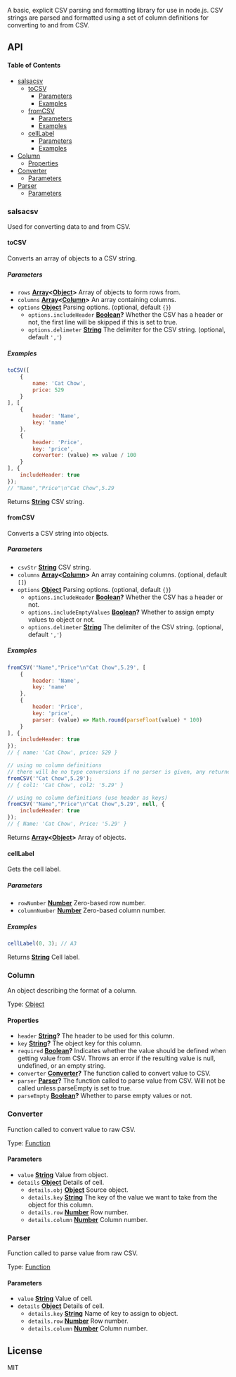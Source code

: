 A basic, explicit CSV parsing and formatting library for use in node.js. CSV strings are parsed and formatted using a set of column definitions for converting to and from CSV.

## API

<!-- Generated by documentation.js. Update this documentation by updating the source code. -->

#### Table of Contents

-   [salsacsv](#salsacsv)
    -   [toCSV](#tocsv)
        -   [Parameters](#parameters)
        -   [Examples](#examples)
    -   [fromCSV](#fromcsv)
        -   [Parameters](#parameters-1)
        -   [Examples](#examples-1)
    -   [cellLabel](#celllabel)
        -   [Parameters](#parameters-2)
        -   [Examples](#examples-2)
-   [Column](#column)
    -   [Properties](#properties)
-   [Converter](#converter)
    -   [Parameters](#parameters-3)
-   [Parser](#parser)
    -   [Parameters](#parameters-4)

### salsacsv

Used for converting data to and from CSV.

#### toCSV

Converts an array of objects to a CSV string.

##### Parameters

-   `rows` **[Array](https://developer.mozilla.org/docs/Web/JavaScript/Reference/Global_Objects/Array)&lt;[Object](https://developer.mozilla.org/docs/Web/JavaScript/Reference/Global_Objects/Object)>** Array of objects to form rows from.
-   `columns` **[Array](https://developer.mozilla.org/docs/Web/JavaScript/Reference/Global_Objects/Array)&lt;[Column](#column)>** An array containing columns.
-   `options` **[Object](https://developer.mozilla.org/docs/Web/JavaScript/Reference/Global_Objects/Object)** Parsing options. (optional, default `{}`)
    -   `options.includeHeader` **[Boolean](https://developer.mozilla.org/docs/Web/JavaScript/Reference/Global_Objects/Boolean)?** Whether the CSV has a header or not, the first line will be skipped if this is set to true.
    -   `options.delimeter` **[String](https://developer.mozilla.org/docs/Web/JavaScript/Reference/Global_Objects/String)** The delimiter for the CSV string. (optional, default `','`)

##### Examples

```javascript
toCSV([
    {
        name: 'Cat Chow',
        price: 529
    }
], [
    {
        header: 'Name',
        key: 'name'
    },
    {
        header: 'Price',
        key: 'price',
        converter: (value) => value / 100
    }
], {
    includeHeader: true
});
// "Name","Price"\n"Cat Chow",5.29
```

Returns **[String](https://developer.mozilla.org/docs/Web/JavaScript/Reference/Global_Objects/String)** CSV string.

#### fromCSV

Converts a CSV string into objects.

##### Parameters

-   `csvStr` **[String](https://developer.mozilla.org/docs/Web/JavaScript/Reference/Global_Objects/String)** CSV string.
-   `columns` **[Array](https://developer.mozilla.org/docs/Web/JavaScript/Reference/Global_Objects/Array)&lt;[Column](#column)>** An array containing columns. (optional, default `[]`)
-   `options` **[Object](https://developer.mozilla.org/docs/Web/JavaScript/Reference/Global_Objects/Object)** Parsing options. (optional, default `{}`)
    -   `options.includeHeader` **[Boolean](https://developer.mozilla.org/docs/Web/JavaScript/Reference/Global_Objects/Boolean)?** Whether the CSV has a header or not.
    -   `options.includeEmptyValues` **[Boolean](https://developer.mozilla.org/docs/Web/JavaScript/Reference/Global_Objects/Boolean)?** Whether to assign empty values to object or not.
    -   `options.delimeter` **[String](https://developer.mozilla.org/docs/Web/JavaScript/Reference/Global_Objects/String)** The delimiter of the CSV string. (optional, default `','`)

##### Examples

```javascript
fromCSV('"Name","Price"\n"Cat Chow",5.29', [
    {
        header: 'Name',
        key: 'name'
    },
    {
        header: 'Price',
        key: 'price',
        parser: (value) => Math.round(parseFloat(value) * 100)
    }
], {
    includeHeader: true
});
// { name: 'Cat Chow', price: 529 }
```

```javascript
// using no column definitions
// there will be no type conversions if no parser is given, any returned values will be strings
fromCSV('"Cat Chow",5.29');
// { col1: 'Cat Chow', col2: '5.29' }
```

```javascript
// using no column definitions (use header as keys)
fromCSV('"Name","Price"\n"Cat Chow",5.29', null, {
    includeHeader: true
});
// { Name: 'Cat Chow', Price: '5.29' }
```

Returns **[Array](https://developer.mozilla.org/docs/Web/JavaScript/Reference/Global_Objects/Array)&lt;[Object](https://developer.mozilla.org/docs/Web/JavaScript/Reference/Global_Objects/Object)>** Array of objects.

#### cellLabel

Gets the cell label.

##### Parameters

-   `rowNumber` **[Number](https://developer.mozilla.org/docs/Web/JavaScript/Reference/Global_Objects/Number)** Zero-based row number.
-   `columnNumber` **[Number](https://developer.mozilla.org/docs/Web/JavaScript/Reference/Global_Objects/Number)** Zero-based column number.

##### Examples

```javascript
cellLabel(0, 3); // A3
```

Returns **[String](https://developer.mozilla.org/docs/Web/JavaScript/Reference/Global_Objects/String)** Cell label.

### Column

An object describing the format of a column.

Type: [Object](https://developer.mozilla.org/docs/Web/JavaScript/Reference/Global_Objects/Object)

#### Properties

-   `header` **[String](https://developer.mozilla.org/docs/Web/JavaScript/Reference/Global_Objects/String)?** The header to be used for this column.
-   `key` **[String](https://developer.mozilla.org/docs/Web/JavaScript/Reference/Global_Objects/String)?** The object key for this column.
-   `required` **[Boolean](https://developer.mozilla.org/docs/Web/JavaScript/Reference/Global_Objects/Boolean)?** Indicates whether the value should be defined when getting value from CSV. Throws an error if the resulting value is null, undefined, or an empty string.
-   `converter` **[Converter](#converter)?** The function called to convert value to CSV.
-   `parser` **[Parser](#parser)?** The function called to parse value from CSV. Will not be called unless parseEmpty is set to true.
-   `parseEmpty` **[Boolean](https://developer.mozilla.org/docs/Web/JavaScript/Reference/Global_Objects/Boolean)?** Whether to parse empty values or not.

### Converter

Function called to convert value to raw CSV.

Type: [Function](https://developer.mozilla.org/docs/Web/JavaScript/Reference/Statements/function)

#### Parameters

-   `value` **[String](https://developer.mozilla.org/docs/Web/JavaScript/Reference/Global_Objects/String)** Value from object.
-   `details` **[Object](https://developer.mozilla.org/docs/Web/JavaScript/Reference/Global_Objects/Object)** Details of cell.
    -   `details.obj` **[Object](https://developer.mozilla.org/docs/Web/JavaScript/Reference/Global_Objects/Object)** Source object.
    -   `details.key` **[String](https://developer.mozilla.org/docs/Web/JavaScript/Reference/Global_Objects/String)** The key of the value we want to take from the object for this column.
    -   `details.row` **[Number](https://developer.mozilla.org/docs/Web/JavaScript/Reference/Global_Objects/Number)** Row number.
    -   `details.column` **[Number](https://developer.mozilla.org/docs/Web/JavaScript/Reference/Global_Objects/Number)** Column number.

### Parser

Function called to parse value from raw CSV.

Type: [Function](https://developer.mozilla.org/docs/Web/JavaScript/Reference/Statements/function)

#### Parameters

-   `value` **[String](https://developer.mozilla.org/docs/Web/JavaScript/Reference/Global_Objects/String)** Value of cell.
-   `details` **[Object](https://developer.mozilla.org/docs/Web/JavaScript/Reference/Global_Objects/Object)** Details of cell.
    -   `details.key` **[String](https://developer.mozilla.org/docs/Web/JavaScript/Reference/Global_Objects/String)** Name of key to assign to object.
    -   `details.row` **[Number](https://developer.mozilla.org/docs/Web/JavaScript/Reference/Global_Objects/Number)** Row number.
    -   `details.column` **[Number](https://developer.mozilla.org/docs/Web/JavaScript/Reference/Global_Objects/Number)** Column number.

## License

MIT
